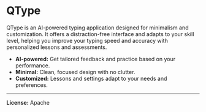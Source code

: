 # QType

QType is an AI-powered typing application designed for minimalism and customization. It offers a distraction-free interface and adapts to your skill level, helping you improve your typing speed and accuracy with personalized lessons and assessments.

- **AI-powered:** Get tailored feedback and practice based on your performance.
- **Minimal:** Clean, focused design with no clutter.
- **Customized:** Lessons and settings adapt to your needs and preferences.

---

**License:** Apache 
